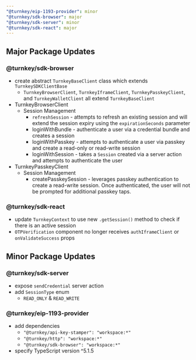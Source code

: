 ```yaml
---
"@turnkey/eip-1193-provider": minor
"@turnkey/sdk-browser": major
"@turnkey/sdk-server": minor
"@turnkey/sdk-react": major
---
```


## Major Package Updates

### @turnkey/sdk-browser

- create abstract `TurnkeyBaseClient` class which extends `TurnkeySDKClientBase`
  - `TurnkeyBrowserClient`, `TurnkeyIframeClient`, `TurnkeyPasskeyClient`, and `TurnkeyWalletClient` all extend `TurnkeyBaseClient`
- TurnkeyBrowserClient
  - Session Management
    - `refreshSession` - attempts to refresh an existing session and will extend the session expiry using the `expirationSeconds` parameter
    - loginWithBundle - authenticate a user via a credential bundle and creates a session
    - loginWithPasskey - attempts to authenticate a user via passkey and create a read-only or read-write session
    - loginWithSession - takes a `Session` created via a server action and attempts to authenticate the user
- TurnkeyPasskeyClient
  - Session Management
    - createPasskeySession - leverages passkey authentication to create a read-write session. Once authenticated, the user will not be prompted for additional passkey taps.

### @turnkey/sdk-react

- update `TurnkeyContext` to use new `.getSession()` method to check if there is an active session
- `OTPVerification` component no longer receives `authIframeClient` or `onValidateSuccess` props

## Minor Package Updates

### @turnkey/sdk-server

- expose `sendCredential` server action
- add `SessionType` enum
  - `READ_ONLY` & `READ_WRITE`

### @turnkey/eip-1193-provider

- add dependencies
  - `"@turnkey/api-key-stamper": "workspace:*"`
  - `"@turnkey/http": "workspace:*"`
  - `"@turnkey/sdk-browser": "workspace:*"`
- specify TypeScript version ^5.1.5
